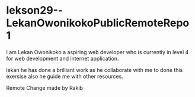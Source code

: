 # lekson29--LekanOwonikokoPublicRemoteRepo1

I am Lekan Owonikoko a aspiring web developer who is currently in level 4 for web development and internet application.

lekan he has done a brilliant work as he collaborate with me to done this exersise also he guide me with other resources.

 Remote Change made by Rakib
